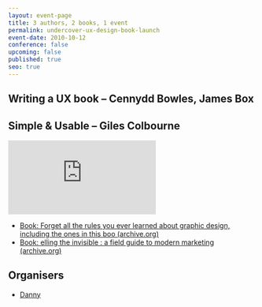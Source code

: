 ```yaml
---
layout: event-page
title: 3 authors, 2 books, 1 event
permalink: undercover-ux-design-book-launch
event-date: 2010-10-12
conference: false
upcoming: false
published: true
seo: true
---
```

## Writing a UX book – C﻿ennydd Bowles, James Box

## S﻿imple & Usable – Giles Colbourne

<div class="embed-container youtube hd"><iframe src="https://youtube.com/embed/YRiK-0x3vEQ" frameborder="0" scrolling="no" allowfullscreen></iframe></div>

* [Book: Forget all the rules you ever learned about graphic design, including the ones in this boo (archive.org)](https://archive.org/details/forgetallrulesyo0000gill)
* [Book: elling the invisible : a field guide to modern marketing (archive.org)](https://archive.org/details/sellinginvisible00beck/page/n5/mode/2up)

## Organisers

* <a href="https://uxbri.org/about/#danny">Danny</a>